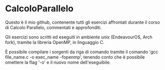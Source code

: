 # CalcoloParallelo

Questo è il mio github, contenente tutti gli esercizi affrontati durante il corso di Calcolo Parallelo, commentati e approfonditi.

Gli esercizi sono scritti ed eseguiti in ambiente unix (EndeavourOS, Arch fork), tramite la libreria OpenMP, in linguaggio C.

È possibile compilare i sorgenti da riga di comando tramite il comando 'gcc file_name.c -o exec_name -fopenmp', tenendo conto che è possibile
omettere la flag '-o' e il nuovo nome dell'eseguibile. 
